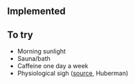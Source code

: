 ## Implemented

## To try
- Morning sunlight
- Sauna/bath
- Caffeine one day a week
- Physiological sigh ([source](https://www.youtube.com/watch?v=ntfcfJ28eiU&t=1455s), Huberman)